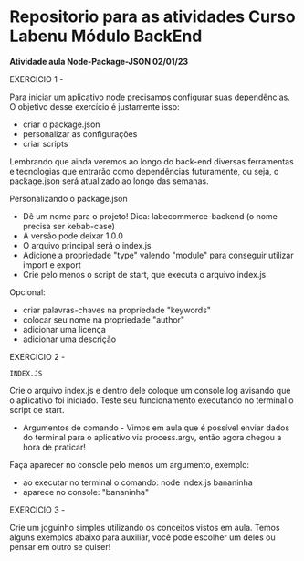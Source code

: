 # Repositorio para as atividades Curso Labenu Módulo BackEnd

**Atividade aula Node-Package-JSON 02/01/23**

EXERCICIO 1 -

Para iniciar um aplicativo node precisamos configurar suas dependências.
O objetivo desse exercício é justamente isso:

- criar o package.json
- personalizar as configurações
- criar scripts

Lembrando que ainda veremos ao longo do back-end diversas ferramentas e tecnologias que entrarão como dependências futuramente, ou seja, o package.json será atualizado ao longo das semanas.

Personalizando o package.json

- Dê um nome para o projeto! Dica: labecommerce-backend (o nome precisa ser kebab-case)
- A versão pode deixar 1.0.0
- O arquivo principal será o index.js
- Adicione a propriedade "type" valendo "module" para conseguir utilizar import e export
- Crie pelo menos o script de start, que executa o arquivo index.js
    
Opcional:

- criar palavras-chaves na propriedade "keywords"
- colocar seu nome na propriedade "author"
- adicionar uma licença
- adicionar uma descrição

EXERCICIO 2 - 

    INDEX.JS

Crie o arquivo index.js e dentro dele coloque um console.log avisando que o aplicativo foi iniciado. Teste seu funcionamento executando no terminal o script de start.

 - Argumentos de comando -
Vimos em aula que é possível enviar dados do terminal para o aplicativo via process.argv, então agora chegou a hora de praticar!

Faça aparecer no console pelo menos um argumento, exemplo:

- ao executar no terminal o comando: node index.js bananinha
- aparece no console: "bananinha"

EXERCICIO 3 -

Crie um joguinho simples utilizando os conceitos vistos em aula. Temos alguns exemplos abaixo para auxiliar, você pode escolher um deles ou pensar em outro se quiser!